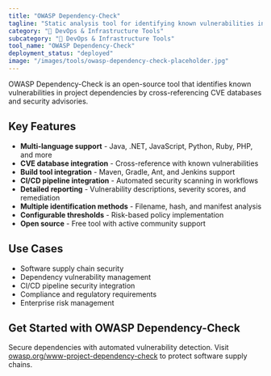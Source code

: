 ```yaml
---
title: "OWASP Dependency-Check"
tagline: "Static analysis tool for identifying known vulnerabilities in project dependencies"
category: "🔧 DevOps & Infrastructure Tools"
subcategory: "🔧 DevOps & Infrastructure Tools"
tool_name: "OWASP Dependency-Check"
deployment_status: "deployed"
image: "/images/tools/owasp-dependency-check-placeholder.jpg"
---
```

OWASP Dependency-Check is an open-source tool that identifies known vulnerabilities in project dependencies by cross-referencing CVE databases and security advisories.

## Key Features

- **Multi-language support** - Java, .NET, JavaScript, Python, Ruby, PHP, and more
- **CVE database integration** - Cross-reference with known vulnerabilities
- **Build tool integration** - Maven, Gradle, Ant, and Jenkins support
- **CI/CD pipeline integration** - Automated security scanning in workflows
- **Detailed reporting** - Vulnerability descriptions, severity scores, and remediation
- **Multiple identification methods** - Filename, hash, and manifest analysis
- **Configurable thresholds** - Risk-based policy implementation
- **Open source** - Free tool with active community support

## Use Cases

- Software supply chain security
- Dependency vulnerability management
- CI/CD pipeline security integration
- Compliance and regulatory requirements
- Enterprise risk management

## Get Started with OWASP Dependency-Check

Secure dependencies with automated vulnerability detection. Visit [owasp.org/www-project-dependency-check](https://owasp.org/www-project-dependency-check) to protect software supply chains.